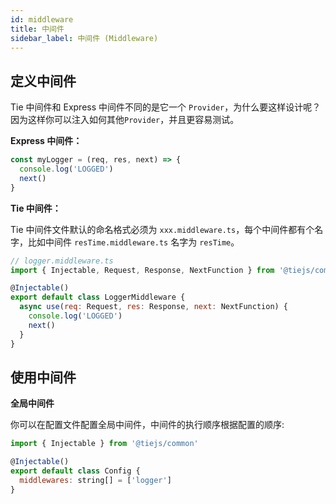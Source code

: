 ```yaml
---
id: middleware
title: 中间件
sidebar_label: 中间件 (Middleware)
---
```


## 定义中间件

Tie 中间件和 Express 中间件不同的是它一个 `Provider`，为什么要这样设计呢？因为这样你可以注入如何其他`Provider`，并且更容易测试。

**Express 中间件：**

```js
const myLogger = (req, res, next) => {
  console.log('LOGGED')
  next()
}
```

**Tie 中间件：**

Tie 中间件文件默认的命名格式必须为 `xxx.middleware.ts`，每个中间件都有个名字，比如中间件 `resTime.middleware.ts` 名字为 `resTime`。

```js
// logger.middleware.ts
import { Injectable, Request, Response, NextFunction } from '@tiejs/common'

@Injectable()
export default class LoggerMiddleware {
  async use(req: Request, res: Response, next: NextFunction) {
    console.log('LOGGED')
    next()
  }
}
```

## 使用中间件

**全局中间件**

你可以在配置文件配置全局中间件，中间件的执行顺序根据配置的顺序:

```js
import { Injectable } from '@tiejs/common'

@Injectable()
export default class Config {
  middlewares: string[] = ['logger']
}
```
